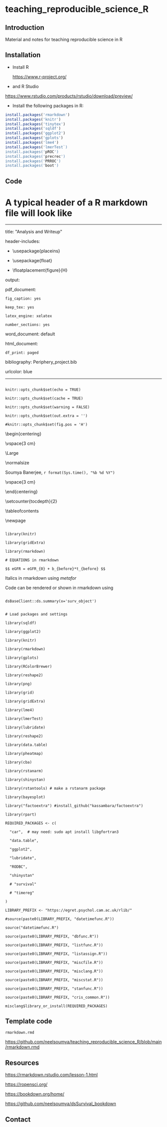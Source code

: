 # teaching_reproducible_science_R

## Introduction

Material and notes for teaching reproducible science in R

## Installation

* Install R

    https://www.r-project.org/

* and R Studio

https://www.rstudio.com/products/rstudio/download/preview/

* Install the following packages in R:

```r
install.packages('rmarkdown')
install.packages('knitr')
install.packages('tinytex')
install.packages('sqldf')
install.packages('ggplot2')
install.packages('gplots')
install.packages('lme4')
install.packages('lmerTest`)
install.packages('pROC')
install.packages('precrec')
install.packages('PRROC')
install.packages('boot')

```

## Code

# A typical header of a R markdown file will look like

---

title: "Analysis and Writeup"

header-includes:

- \usepackage{placeins}

- \usepackage{float}

- \floatplacement{figure}{H}

output:

  pdf_document:

    fig_caption: yes

    keep_tex: yes

    latex_engine: xelatex

    number_sections: yes

  word_document: default

  html_document:

    df_print: paged

bibliography: Periphery_project.bib

urlcolor: blue

---

```{r include=FALSE}

knitr::opts_chunk$set(echo = TRUE)

knitr::opts_chunk$set(cache = TRUE)

knitr::opts_chunk$set(warning = FALSE)

knitr::opts_chunk$set(out.extra = '')

#knitr::opts_chunk$set(fig.pos = 'H')

```

\begin{centering}

\vspace{3 cm}

\Large

\normalsize

Soumya Banerjee, `r format(Sys.time(), "%b %d %Y")`

\vspace{3 cm}

\end{centering}

\setcounter{tocdepth}{2}

\tableofcontents

\newpage

```{r,include=FALSE}

library(knitr)

library(gridExtra)

library(rmarkdown)

# EQUATIONS in rmarkdown

$$ eGFR = eGFR_{0} + b_{before}*t_{before} $$

```

Italics in rmarkdown using *metafor*

Code can be rendered or shown in rmarkdown using

```

dsBaseClient::ds.summary(x='surv_object')

```

```{r, include=FALSE}

# Load packages and settings

library(sqldf)

library(ggplot2)

library(knitr)

library(rmarkdown)

library(gplots)

library(RColorBrewer)

library(reshape2)

library(png)

library(grid)

library(gridExtra)

library(lme4)

library(lmerTest)

library(lubridate)

library(reshape2)

library(data.table)

library(pheatmap)

library(cba)

library(rstanarm)

library(shinystan)

library(rstantools) # make a rstanarm package

library(bayesplot)

library("factoextra") #install_github("kassambara/factoextra")

library(rpart)

REQUIRED_PACKAGES <- c(

  "car",  # may need: sudo apt install libgfortran3

  "data.table",

  "ggplot2",

  "lubridate",

  "RODBC",

  "shinystan"

  # "survival"

  # "timereg"

)

LIBRARY_PREFIX <- "https://egret.psychol.cam.ac.uk/rlib/"

#source(paste0(LIBRARY_PREFIX, "datetimefunc.R"))

source("datetimefunc.R")

source(paste0(LIBRARY_PREFIX, "dbfunc.R"))

source(paste0(LIBRARY_PREFIX, "listfunc.R"))

source(paste0(LIBRARY_PREFIX, "listassign.R"))

source(paste0(LIBRARY_PREFIX, "miscfile.R"))

source(paste0(LIBRARY_PREFIX, "misclang.R"))

source(paste0(LIBRARY_PREFIX, "miscstat.R"))

source(paste0(LIBRARY_PREFIX, "stanfunc.R"))

source(paste0(LIBRARY_PREFIX, "cris_common.R"))

misclang$library_or_install(REQUIRED_PACKAGES)

```


## Template code

`rmarkdown.rmd`

https://github.com/neelsoumya/teaching_reproducible_science_R/blob/main/rmarkdown.rmd



## Resources

https://rmarkdown.rstudio.com/lesson-1.html

https://ropensci.org/

https://bookdown.org/home/

https://github.com/neelsoumya/dsSurvival_bookdown

## Contact


